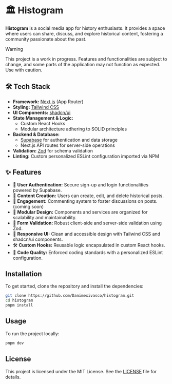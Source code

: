 # 🏛️ Histogram

**Histogram** is a social media app for history enthusiasts. It provides a space where users can share, discuss, and explore historical content, fostering a community passionate about the past.

> [!WARNING]
> This project is a work in progress. Features and functionalities are subject to change, and some parts of the application may not function as expected. Use with caution.


## 🛠️ Tech Stack

- **Framework:** [Next.js](https://nextjs.org/) (App Router)
- **Styling:** [Tailwind CSS](https://tailwindcss.com/)
- **UI Components:** [shadcn/ui](https://ui.shadcn.com/)
- **State Management & Logic:**
  - Custom React Hooks
  - Modular architecture adhering to SOLID principles
- **Backend & Database:**
  - [Supabase](https://supabase.com/) for authentication and data storage
  - Next.js API routes for server-side operations
- **Validation:** [Zod](https://zod.dev/) for schema validation
- **Linting:** Custom personalized ESLint configuration imported via NPM


## ✨ Features

- 📜 **User Authentication:** Secure sign-up and login functionalities powered by Supabase.
- 📝 **Content Creation:** Users can create, edit, and delete historical posts.
- 💬 **Engagement:** Commenting system to foster discussions on posts. (coming soon)
- 🧩 **Modular Design:** Components and services are organized for scalability and maintainability.
- 🧪 **Form Validation:** Robust client-side and server-side validation using Zod.
- 🎨 **Responsive UI:** Clean and accessible design with Tailwind CSS and shadcn/ui components.
- 🛠️ **Custom Hooks:** Reusable logic encapsulated in custom React hooks.
- 📏 **Code Quality:** Enforced coding standards with a personalized ESLint configuration.



## Installation

To get started, clone the repository and install the dependencies:

```bash
git clone https://github.com/Danimexivasco/histogram.git
cd histogram
pnpm install
```

## Usage

To run the project locally:

```bash
pnpm dev
```

## License

This project is licensed under the MIT License. See the [LICENSE](LICENSE) file for details.

